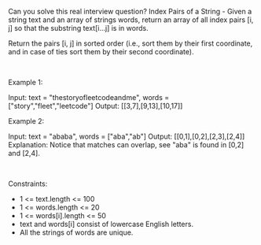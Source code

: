 Can you solve this real interview question? Index Pairs of a String - Given a string text and an array of strings words, return an array of all index pairs [i, j] so that the substring text[i...j] is in words.

Return the pairs [i, j] in sorted order (i.e., sort them by their first coordinate, and in case of ties sort them by their second coordinate).

 

Example 1:


Input: text = "thestoryofleetcodeandme", words = ["story","fleet","leetcode"]
Output: [[3,7],[9,13],[10,17]]


Example 2:


Input: text = "ababa", words = ["aba","ab"]
Output: [[0,1],[0,2],[2,3],[2,4]]
Explanation: Notice that matches can overlap, see "aba" is found in [0,2] and [2,4].


 

Constraints:

 * 1 <= text.length <= 100
 * 1 <= words.length <= 20
 * 1 <= words[i].length <= 50
 * text and words[i] consist of lowercase English letters.
 * All the strings of words are unique.